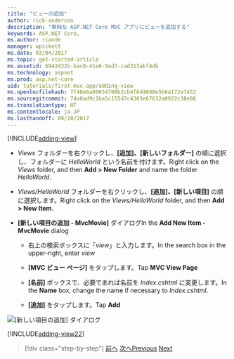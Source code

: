 ```yaml
---
title: "ビューの追加"
author: rick-anderson
description: "単純な ASP.NET Core MVC アプリにビューを追加する"
keywords: ASP.NET Core,
ms.author: riande
manager: wpickett
ms.date: 03/04/2017
ms.topic: get-started-article
ms.assetid: 6942432b-bac0-41e6-9ad7-cad313abf4db
ms.technology: aspnet
ms.prod: asp.net-core
uid: tutorials/first-mvc-app/adding-view
ms.openlocfilehash: 7f48e8a89034708b2cb4f6d4898e5b6a172e7452
ms.sourcegitcommit: 74a8ad9c1ba5c155d7c4303e67632a0922c38e86
ms.translationtype: HT
ms.contentlocale: ja-JP
ms.lasthandoff: 09/20/2017
---
```

[!INCLUDE[adding-view](../../includes/mvc-intro/adding_view1.md)]

* <span data-ttu-id="c6522-104">*Views* フォルダーを右クリックし、**[追加]、[新しいフォルダー]** の順に選択し、フォルダーに *HelloWorld* という名前を付けます。</span><span class="sxs-lookup"><span data-stu-id="c6522-104">Right click on the *Views* folder, and then **Add > New Folder** and name the folder *HelloWorld*.</span></span>

* <span data-ttu-id="c6522-105">*Views/HelloWorld* フォルダーを右クリックし、**[追加]、[新しい項目]** の順に選択します。</span><span class="sxs-lookup"><span data-stu-id="c6522-105">Right click on the *Views/HelloWorld* folder, and then **Add > New Item**.</span></span>

* <span data-ttu-id="c6522-106">**[新しい項目の追加 - MvcMovie]** ダイアログ</span><span class="sxs-lookup"><span data-stu-id="c6522-106">In the **Add New Item - MvcMovie** dialog</span></span>

  * <span data-ttu-id="c6522-107">右上の検索ボックスに「*view*」と入力します。</span><span class="sxs-lookup"><span data-stu-id="c6522-107">In the search box in the upper-right, enter *view*</span></span>

  * <span data-ttu-id="c6522-108">**[MVC ビュー ページ]** をタップします。</span><span class="sxs-lookup"><span data-stu-id="c6522-108">Tap **MVC View Page**</span></span>

  * <span data-ttu-id="c6522-109">**[名前]** ボックスで、必要であれば名前を *Index.cshtml* に変更します。</span><span class="sxs-lookup"><span data-stu-id="c6522-109">In the **Name** box, change the name if necessary to *Index.cshtml*.</span></span>

  * <span data-ttu-id="c6522-110">**[追加]** をタップします。</span><span class="sxs-lookup"><span data-stu-id="c6522-110">Tap **Add**</span></span>

![[新しい項目の追加] ダイアログ](adding-view/_static/add_view.png)

[!INCLUDE[adding-view22](../../includes/mvc-intro/adding_view2.md)]

>[!div class="step-by-step"]
<span data-ttu-id="c6522-112">[前へ](adding-controller.md)
[次へ](adding-model.md)</span><span class="sxs-lookup"><span data-stu-id="c6522-112">[Previous](adding-controller.md)
[Next](adding-model.md)</span></span>
